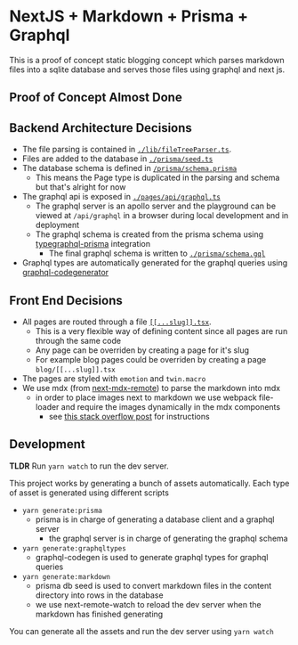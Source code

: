 # NextJS + Markdown + Prisma + Graphql

This is a proof of concept static blogging concept which parses markdown files into a sqlite database and serves those files using graphql and next js.

## Proof of Concept Almost Done

## Backend Architecture Decisions

- The file parsing is contained in [`./lib/fileTreeParser.ts`](./lib/fileTreeParser.ts).
- Files are added to the database in [`./prisma/seed.ts`](./prisma/seed.ts)
- The database schema is defined in [`/prisma/schema.prisma`](./prisma/schema.prisma)
  - This means the Page type is duplicated in the parsing and schema but that's alright for now
- The graphql api is exposed in [`./pages/api/graphql.ts`](./pages/api/graphql.ts)
  - The graphql server is an apollo server and the playground can be viewed at `/api/graphql` in a browser during local development and in deployment
  - The graphql schema is created from the prisma schema using [typegraphql-prisma](https://www.npmjs.com/package/typegraphql-prisma) integration
    - The final graphql schema is written to [`./prisma/schema.gql`](./prisma/schema.gql)
- Graphql types are automatically generated for the graphql queries using [graphql-codegenerator](http://graphql-code-generator.com/)

## Front End Decisions

- All pages are routed through a file [`[[...slug]].tsx`](./pages/[[...slug]].tsx).
  - This is a very flexible way of defining content since all pages are run through the same code
  - Any page can be overriden by creating a page for it's slug
  - For example blog pages could be overriden by creating a page `blog/[[...slug]].tsx`
- The pages are styled with `emotion` and `twin.macro`
- We use mdx (from [next-mdx-remote](https://github.com/hashicorp/next-mdx-remote)) to parse the markdown into mdx
  - in order to place images next to markdown we use webpack file-loader and require the images dynamically in the mdx components
    - see [this stack overflow post](https://stackoverflow.com/a/65681762/11499360) for instructions

## Development

**TLDR** Run `yarn watch` to run the dev server.

This project works by generating a bunch of assets automatically.
Each type of asset is generated using different scripts

- `yarn generate:prisma`
  - prisma is in charge of generating a database client and a graphql server
    - the graphql server is in charge of generating the graphql schema
- `yarn generate:graphqltypes`
  - graphql-codegen is used to generate graphql types for graphql queries
- `yarn generate:markdown`
  - prisma db seed is used to convert markdown files in the content directory into rows in the database
  - we use next-remote-watch to reload the dev server when the markdown has finished generating

You can generate all the assets and run the dev server using `yarn watch`
